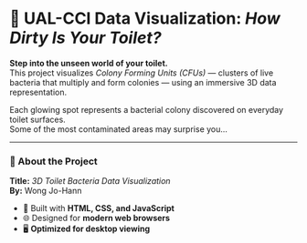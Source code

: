 # 🚽 UAL-CCI Data Visualization: *How Dirty Is Your Toilet?*

**Step into the unseen world of your toilet.**  
This project visualizes *Colony Forming Units (CFUs)* — clusters of live bacteria that multiply and form colonies — using an immersive 3D data representation.

Each glowing spot represents a bacterial colony discovered on everyday toilet surfaces.  
Some of the most contaminated areas may surprise you...

---

### 🧪 About the Project

**Title:** *3D Toilet Bacteria Data Visualization*  
**By:** Wong Jo-Hann

- 🔧 Built with **HTML, CSS, and JavaScript**
- 🌐 Designed for **modern web browsers**
- 🖥️ **Optimized for desktop viewing**


